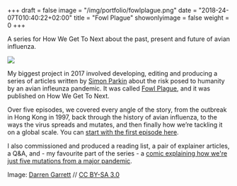 +++
draft = false
image = "/img/portfolio/fowlplague.png"
date = "2018-24-07T010:40:22+02:00"
title = "Fowl Plague"
showonlyimage = false
weight = 0
+++

A series for How We Get To Next about the past, present and future of avian influenza.

<!--more-->

![](/img/portfolio/fowlplague.png)

My biggest project in 2017 involved developing, editing and producing a series of articles written by [Simon Parkin](http://www.simonparkin.com/) about the risk posed to humanity by an avian infleunza pandemic. It was called [Fowl Plague](https://howwegettonext.com/fowl-plague-82f020309aaa), and it was published on How We Get To Next.

Over five episodes, we covered every angle of the story, from the outbreak in Hong Kong in 1997, back through the history of avian influenza, to the ways the virus spreads and mutates, and then finally how we’re tackling it on a global scale. You can [start with the first episode here](https://howwegettonext.com/inception-the-avian-flu-outbreak-in-hong-kong-1997-5c0de48f6781).

I also commissioned and produced a reading list, a pair of explainer articles, a Q&A, and - my favourite part of the series - a [comic explaining how we're just five mutations from a major pandemic](https://howwegettonext.com/airborne-were-five-mutations-from-a-major-pandemic-2c50033f80f).



Image: [Darren Garrett](https://howwegettonext.com/foreshadowing-how-avian-flu-shaped-the-great-war-ff3e1a424672) // [CC BY-SA 3.0](https://creativecommons.org/licenses/by-sa/3.0/)